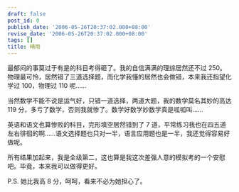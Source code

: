 ```yaml
---
draft: false
post_id: 0
publish_date: '2006-05-26T20:37:02.000+08:00'
revise_date: '2006-05-26T20:37:02.000+08:00'
tags: []
title: 晴雨
---
```


最郁闷的事莫过于有是的科目考得砸了。我的自信满满的理综居然还不过 250。物理最可怜，居然错了三道选择题，而化学我懂的居然也会做错，本来我还指望化学过 100，物理过 110 呢……

当然数学不能不说是运气好，只错一道选择，两道大题，我的数学莫名其妙的高达 119 分，多亏了数学，否则我就惨了。数学好数学妙数学真是呱呱叫……

英语和语文也算惨败的科目，完形填空居然错到了 7 道，平常练习我也在四五道左右徘徊的啊……语文选择题也只对一半，语言应用题也是一半，我还觉得容易好做呢。

所有结果加起来，我是全级第二，这也算是我这次差强人意的模拟考的一个安慰吧。毕竟，本来我可以做得更好。

P.S. 她比我高 8 分，呵呵，看来不必为她担心了。
